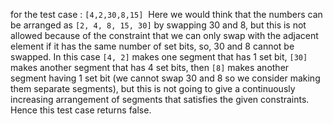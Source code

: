 for the test case : `[4,2,30,8,15]`
​
Here we would think that the numbers can be arranged as `[2, 4, 8, 15, 30]` by swapping 30 and 8, but this is not allowed because of the constraint that we can only swap with the adjacent element if it has the same number of set bits, so, 30 and 8 cannot be swapped. In this case `[4, 2]` makes one segment that has 1 set bit, `[30]` makes another segment that has 4 set bits, then `[8]` makes another segment having 1 set bit (we cannot swap 30 and 8 so we consider making them separate segments), but this is not going to give a continuously increasing arrangement of segments that satisfies the given constraints. Hence this test case returns false.